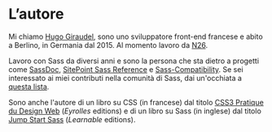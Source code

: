 
# L’autore

Mi chiamo [Hugo Giraudel](http://hugogiraudel.com), sono uno sviluppatore front-end francese e abito a Berlino, in Germania dal 2015. Al momento lavoro da [N26](https://n26.com).

Lavoro con Sass da diversi anni e sono la persona che sta dietro a progetti come [SassDoc](http://sassdoc.com), [SitePoint Sass Reference](http://sitepoint.com/sass-reference/) e [Sass-Compatibility](http://sass-compatibility.github.io). Se sei interessato ai miei contributi nella comunità di Sass, dai un'occhiata a [questa lista](http://github.com/HugoGiraudel/awesome-sass).

Sono anche l'autore di un libro su CSS (in francese) dal titolo [CSS3 Pratique du Design Web](http://css3-pratique.fr/) (*Eyrolles* editions) e di un libro su Sass (in inglese) dal titolo [Jump Start Sass](https://learnable.com/books/jump-start-sass) (*Learnable* editions).
